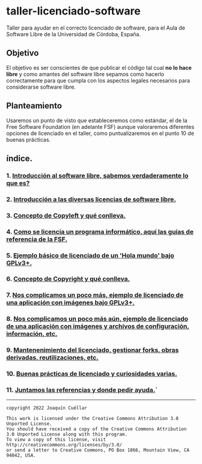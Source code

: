 # taller-licenciado-software
Taller para ayudar en el correcto licenciado de software, para el Aula de Software Libre de la Universidad de Córdoba, España.

## Objetivo
El objetivo es ser conscientes de que publicar el código tal cual **no lo hace libre** y como amantes del software libre sepamos como hacerlo correctamente para que cumpla con los aspectos legales necesarios para considerarse software libre.

## Planteamiento
Usaremos un punto de visto que estableceremos como estándar, el de la Free Software Foundation (en adelante FSF) aunque valoraremos diferentes opciones de licenciado en el taller, como puntualizaremos en el punto 10 de buenas prácticas.

## índice.
### 1. [Introducción al software libre, sabemos verdaderamente lo que es?](es/capitulo1.md)
### 2. [Introducción a las diversas licencias de software libre.](es/capitulo2.md)
### 3. [Concepto de Copyleft y qué conlleva.](es/capitulo3.md)
### 4. [Como se licencia un programa informático, aquí las guías de referencia de la FSF.](es/capitulo4.md)
### 5. [Ejemplo básico de licenciado de un 'Hola mundo' bajo GPLv3+.](es/capitulo5.md)
### 6. [Concepto de Copyright y qué conlleva.](es/capitulo6.md)
### 7. [Nos complicamos un poco más, ejemplo de licenciado de una aplicación con imágenes bajo GPLv3+.](es/capitulo7.md)
### 8. [Nos complicamos un poco más aún, ejemplo de licenciado de una aplicación con imágenes y archivos de configuración, información, etc.](es/capitulo8.md)
### 9. [Mantenenimiento del licenciado, gestionar forks, obras derivadas, reutilizaciones, etc.](es/capitulo9.md)
### 10. [Buenas prácticas de licenciado y curiosidades varias.](es/capitulo10.md)
### 11. [Juntamos las referencias y donde pedir ayuda.](es/capitulo11.md)`

***

```
copyright 2022 Joaquín Cuéllar

This work is licensed under the Creative Commons Attribution 3.0 Unported License. 
You should have received a copy of the Creative Commons Attribution 3.0 Unported License along with this program.
To view a copy of this license, visit http://creativecommons.org/licenses/by/3.0/
or send a letter to Creative Commons, PO Box 1866, Mountain View, CA 94042, USA.
```






